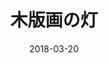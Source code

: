 ---
title: "木版画の灯"
link: "/feature/light/"
img: "/content/images/thumb_light.jpg"
date: "2018-03-20"
summary: "和紙の上に生まれる素朴な線と面。日々の暮らしを飾りつつ、森と生きるための提言。"
bg: "hsl(120, 100%, 15%)"
color: "#fff"
---